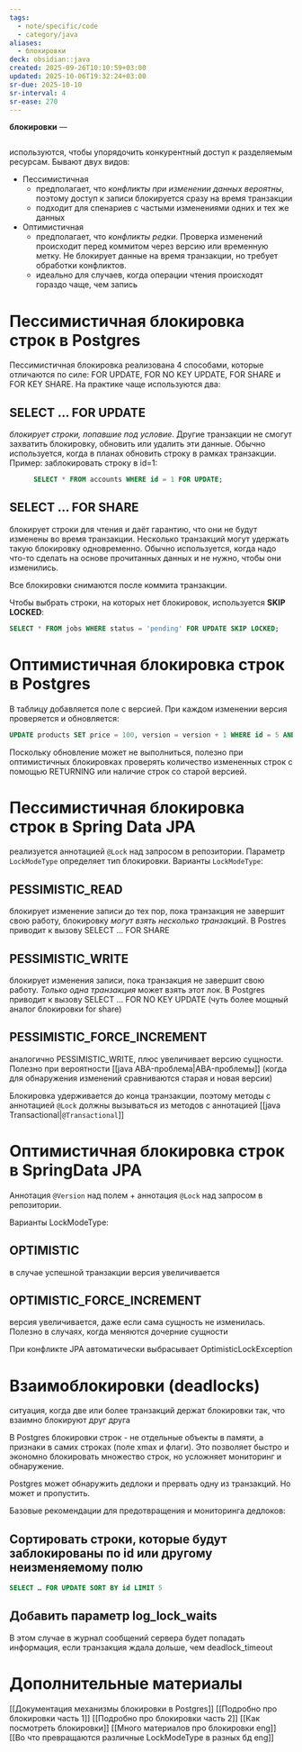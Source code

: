 ```yaml
---
tags:
  - note/specific/code
  - category/java
aliases:
  - блокировки
deck: obsidian::java
created: 2025-09-26T10:10:59+03:00
updated: 2025-10-06T19:32:24+03:00
sr-due: 2025-10-10
sr-interval: 4
sr-ease: 270
---
```


**блокировки**
—
```table-of-contents
```

используются, чтобы упорядочить конкурентный доступ к разделяемым ресурсам. Бывают двух видов:
- Пессимистичная
	- предполагает, что *конфликты при изменении данных вероятны*, поэтому доступ к записи блокируется сразу на время транзакции
	- подходит для спенариев с частыми изменениями одних и тех же данных
- Оптимистичная
	- предполагает, что *конфликты редки*. Проверка изменений происходит перед коммитом через версию или временную метку. Не блокирует данные на время транзакции, но требует обработки конфликтов.
	- идеально для случаев, когда операции чтения происходят гораздо чаще, чем запись

# Пессимистичная блокировка строк в Postgres

Пессимистичная блокировка реализована 4 способами, которые отличаются по силе: FOR UPDATE, FOR NO KEY UPDATE, FOR SHARE и FOR KEY SHARE. На практике чаще используются два:

## SELECT ... FOR UPDATE

*блокирует строки, попавшие под условие*. Другие транзакции не смогут захватить блокировку, обновить или удалить эти данные. Обычно используется, когда в планах обновить строку в рамках транзакции.
Пример: заблокировать строку в id=1:
```sql
	  SELECT * FROM accounts WHERE id = 1 FOR UPDATE; 
```

## SELECT ... FOR SHARE

блокирует строки для чтения и даёт гарантию, что они не будут изменены во время транзакции. Несколько транзакций могут удержать такую блокировку одновременно. Обычно используется, когда надо что-то сделать на основе прочитанных данных и не нужно, чтобы они изменились.

Все блокировки снимаются после коммита транзакции.

Чтобы выбрать строки, на которых нет блокировок, используется
**SKIP LOCKED**:
```sql
SELECT * FROM jobs WHERE status = 'pending' FOR UPDATE SKIP LOCKED;
```
# Оптимистичная блокировка строк в Postgres

В таблицу добавляется поле с версией. При каждом изменении версия проверяется и обновляется:
```sql
UPDATE products SET price = 100, version = version + 1 WHERE id = 5 AND version = 2;
```

Поскольку обновление может не выполниться, полезно при оптимистичных блокировках проверять количество измененных строк с помощью RETURNING или наличие строк со старой версией.

# Пессимистичная блокировка строк в Spring Data JPA

реализуется аннотацией `@Lock` над запросом в репозитории. Параметр `LockModeType` определяет тип блокировки. Варианты `LockModeType`:
## PESSIMISTIC_READ
блокирует изменение записи до тех пор, пока транзакция не завершит свою работу, блокировку *могут взять несколько транзакций*. В Postres приводит к вызову SELECT ... FOR SHARE
## PESSIMISTIC_WRITE
блокирует изменения записи, пока транзакция не завершит свою работу. *Только одна транзакция* может взять этот лок. В Postgres приводит к вызову SELECT ... FOR NO KEY UPDATE (чуть более мощный аналог блокировки for share)
## PESSIMISTIC_FORCE_INCREMENT
аналогично PESSIMISTIC_WRITE, плюс увеличивает версию сущности. Полезно при вероятности [[java ABA-проблема|ABA-проблемы]] (когда для обнаружения изменений сравниваются старая и новая версии)

Блокировка удерживается до конца транзакции, поэтому методы с аннотацией `@Lock` должны вызываться из методов с аннотацией [[java Transactional|`@Transactional`]]

# Оптимистичная блокировка строк в SpringData JPA

Аннотация `@Version` над полем + аннотация `@Lock` над запросом в репозитории.

Варианты LockModeType:
## OPTIMISTIC
в случае успешной транзакции версия увеличивается
## OPTIMISTIC_FORCE_INCREMENT
версия увеличивается, даже если сама сущность не изменилась. Полезно в случаях, когда меняются дочерние сущности

При конфликте JPA автоматически выбрасывает OptimisticLockException

# Взаимоблокировки (deadlocks)
ситуация, когда две или более транзакций держат блокировки так, что взаимно блокируют друг друга

В Postgres блокировки строк - не отдельные объекты в памяти, а признаки в самих строках (поле xmax и флаги). Это позволяет быстро и экономно блокировать множество строк, но усложняет мониторинг и обнаружение.

Postgres может обнаружить дедлоки и прервать одну из транзакций. Но может и пропустить.

Базовые рекомендации для предотвращения и мониторинга дедлоков:
## Сортировать строки, которые будут заблокированы по id или другому неизменяемому полю
```sql
SELECT … FOR UPDATE SORT BY id LIMIT 5
```
## Добавить параметр log_lock_waits
В этом случае в журнал сообщений сервера будет попадать информация, если транзакция ждала дольше, чем deadlock_timeout

# Дополнительные материалы
[[Документация механизмы блокировки в Postgres]]
[[Подробно про блокировки часть 1]]
[[Подробно про блокировки часть 2]]
[[Как посмотреть блокировки]]
[[Много материалов про блокировки eng]]
[[Во что превращаются различные LockModeType в разных бд eng]]
